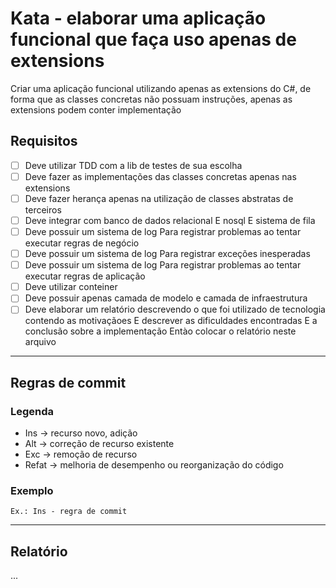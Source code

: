 # Kata - elaborar uma aplicação funcional que faça uso apenas de extensions

Criar uma aplicação funcional utilizando apenas as extensions do C#, de forma que as classes concretas não possuam instruções, apenas as extensions podem conter implementação

## Requisitos

- [ ] Deve utilizar TDD com a lib de testes de sua escolha
- [ ] Deve fazer as implementações das classes concretas apenas nas extensions
- [ ] Deve fazer herança apenas na utilização de classes abstratas de terceiros
- [ ] Deve integrar com banco de dados relacional E nosql E sistema de fila
- [ ] Deve possuir um sistema de log Para registrar problemas ao tentar executar regras de negócio
- [ ] Deve possuir um sistema de log Para registrar exceções inesperadas
- [ ] Deve possuir um sistema de log Para registrar problemas ao tentar executar regras de aplicação
- [ ] Deve utilizar conteiner
- [ ] Deve possuir apenas camada de modelo e camada de infraestrutura
- [ ] Deve elaborar um relatório descrevendo o que foi utilizado de tecnologia contendo as motivaçãoes E descrever as dificuldades encontradas E a conclusão sobre a implementação Entào colocar o relatório neste arquivo

----------

## Regras de commit

### Legenda

- Ins -> recurso novo, adição
- Alt -> correção de recurso existente
- Exc -> remoção de recurso
- Refat -> melhoria de desempenho ou reorganização do código

### Exemplo

`Ex.: Ins - regra de commit`

----------

## Relatório

...
